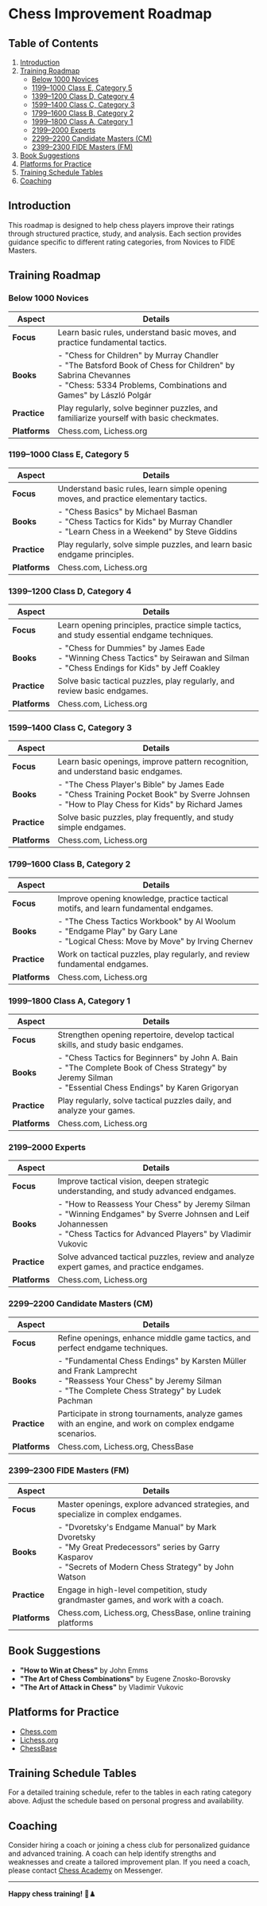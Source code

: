 # Chess Improvement Roadmap

## Table of Contents
1. [Introduction](#introduction)
2. [Training Roadmap](#training-roadmap)
   - [Below 1000 Novices](#below-1000-novices)
   - [1199–1000 Class E, Category 5](#1199–1000-class-e-category-5)
   - [1399–1200 Class D, Category 4](#1399–1200-class-d-category-4)
   - [1599–1400 Class C, Category 3](#1599–1400-class-c-category-3)
   - [1799–1600 Class B, Category 2](#1799–1600-class-b-category-2)
   - [1999–1800 Class A, Category 1](#1999–1800-class-a-category-1)
   - [2199–2000 Experts](#2199–2000-experts)
   - [2299–2200 Candidate Masters (CM)](#2299–2200-candidate-masters-cm)
   - [2399–2300 FIDE Masters (FM)](#2399–2300-fide-masters-fm)
3. [Book Suggestions](#book-suggestions)
4. [Platforms for Practice](#platforms-for-practice)
5. [Training Schedule Tables](#training-schedule-tables)
6. [Coaching](#coaching)

## Introduction
This roadmap is designed to help chess players improve their ratings through structured practice, study, and analysis. Each section provides guidance specific to different rating categories, from Novices to FIDE Masters.

## Training Roadmap

### Below 1000 Novices

| **Aspect**            | **Details**                                                                                         |
|-----------------------|-----------------------------------------------------------------------------------------------------|
| **Focus**             | Learn basic rules, understand basic moves, and practice fundamental tactics.                       |
| **Books**             | - "Chess for Children" by Murray Chandler<br>- "The Batsford Book of Chess for Children" by Sabrina Chevannes<br>- "Chess: 5334 Problems, Combinations and Games" by László Polgár |
| **Practice**          | Play regularly, solve beginner puzzles, and familiarize yourself with basic checkmates.            |
| **Platforms**         | Chess.com, Lichess.org                                                                              |

### 1199–1000 Class E, Category 5

| **Aspect**            | **Details**                                                                                         |
|-----------------------|-----------------------------------------------------------------------------------------------------|
| **Focus**             | Understand basic rules, learn simple opening moves, and practice elementary tactics.                |
| **Books**             | - "Chess Basics" by Michael Basman<br>- "Chess Tactics for Kids" by Murray Chandler<br>- "Learn Chess in a Weekend" by Steve Giddins |
| **Practice**          | Play regularly, solve simple puzzles, and learn basic endgame principles.                           |
| **Platforms**         | Chess.com, Lichess.org                                                                              |

### 1399–1200 Class D, Category 4

| **Aspect**            | **Details**                                                                                         |
|-----------------------|-----------------------------------------------------------------------------------------------------|
| **Focus**             | Learn opening principles, practice simple tactics, and study essential endgame techniques.          |
| **Books**             | - "Chess for Dummies" by James Eade<br>- "Winning Chess Tactics" by Seirawan and Silman<br>- "Chess Endings for Kids" by Jeff Coakley |
| **Practice**          | Solve basic tactical puzzles, play regularly, and review basic endgames.                            |
| **Platforms**         | Chess.com, Lichess.org                                                                              |

### 1599–1400 Class C, Category 3

| **Aspect**            | **Details**                                                                                         |
|-----------------------|-----------------------------------------------------------------------------------------------------|
| **Focus**             | Learn basic openings, improve pattern recognition, and understand basic endgames.                  |
| **Books**             | - "The Chess Player's Bible" by James Eade<br>- "Chess Training Pocket Book" by Sverre Johnsen<br>- "How to Play Chess for Kids" by Richard James |
| **Practice**          | Solve basic puzzles, play frequently, and study simple endgames.                                   |
| **Platforms**         | Chess.com, Lichess.org                                                                              |

### 1799–1600 Class B, Category 2

| **Aspect**            | **Details**                                                                                         |
|-----------------------|-----------------------------------------------------------------------------------------------------|
| **Focus**             | Improve opening knowledge, practice tactical motifs, and learn fundamental endgames.               |
| **Books**             | - "The Chess Tactics Workbook" by Al Woolum<br>- "Endgame Play" by Gary Lane<br>- "Logical Chess: Move by Move" by Irving Chernev |
| **Practice**          | Work on tactical puzzles, play regularly, and review fundamental endgames.                         |
| **Platforms**         | Chess.com, Lichess.org                                                                              |

### 1999–1800 Class A, Category 1

| **Aspect**            | **Details**                                                                                         |
|-----------------------|-----------------------------------------------------------------------------------------------------|
| **Focus**             | Strengthen opening repertoire, develop tactical skills, and study basic endgames.                 |
| **Books**             | - "Chess Tactics for Beginners" by John A. Bain<br>- "The Complete Book of Chess Strategy" by Jeremy Silman<br>- "Essential Chess Endings" by Karen Grigoryan |
| **Practice**          | Play regularly, solve tactical puzzles daily, and analyze your games.                              |
| **Platforms**         | Chess.com, Lichess.org                                                                              |

### 2199–2000 Experts

| **Aspect**            | **Details**                                                                                         |
|-----------------------|-----------------------------------------------------------------------------------------------------|
| **Focus**             | Improve tactical vision, deepen strategic understanding, and study advanced endgames.              |
| **Books**             | - "How to Reassess Your Chess" by Jeremy Silman<br>- "Winning Endgames" by Sverre Johnsen and Leif Johannessen<br>- "Chess Tactics for Advanced Players" by Vladimir Vukovic |
| **Practice**          | Solve advanced tactical puzzles, review and analyze expert games, and practice endgames.           |
| **Platforms**         | Chess.com, Lichess.org                                                                              |

### 2299–2200 Candidate Masters (CM)

| **Aspect**            | **Details**                                                                                         |
|-----------------------|-----------------------------------------------------------------------------------------------------|
| **Focus**             | Refine openings, enhance middle game tactics, and perfect endgame techniques.                      |
| **Books**             | - "Fundamental Chess Endings" by Karsten Müller and Frank Lamprecht<br>- "Reassess Your Chess" by Jeremy Silman<br>- "The Complete Chess Strategy" by Ludek Pachman |
| **Practice**          | Participate in strong tournaments, analyze games with an engine, and work on complex endgame scenarios. |
| **Platforms**         | Chess.com, Lichess.org, ChessBase                                                                     |

### 2399–2300 FIDE Masters (FM)

| **Aspect**            | **Details**                                                                                         |
|-----------------------|-----------------------------------------------------------------------------------------------------|
| **Focus**             | Master openings, explore advanced strategies, and specialize in complex endgames.                  |
| **Books**             | - "Dvoretsky's Endgame Manual" by Mark Dvoretsky<br>- "My Great Predecessors" series by Garry Kasparov<br>- "Secrets of Modern Chess Strategy" by John Watson |
| **Practice**          | Engage in high-level competition, study grandmaster games, and work with a coach.                   |
| **Platforms**         | Chess.com, Lichess.org, ChessBase, online training platforms                                        |

## Book Suggestions
- **"How to Win at Chess"** by John Emms
- **"The Art of Chess Combinations"** by Eugene Znosko-Borovsky
- **"The Art of Attack in Chess"** by Vladimir Vukovic

## Platforms for Practice
- [Chess.com](https://www.chess.com)
- [Lichess.org](https://www.lichess.org)
- [ChessBase](https://www.chessbase.com)

## Training Schedule Tables
For a detailed training schedule, refer to the tables in each rating category above. Adjust the schedule based on personal progress and availability.

## Coaching
Consider hiring a coach or joining a chess club for personalized guidance and advanced training. A coach can help identify strengths and weaknesses and create a tailored improvement plan. If you need a coach, please contact [Chess Academy](https://www.facebook.com/chessacademyz) on Messenger.

---

**Happy chess training!** 🚀♟️
